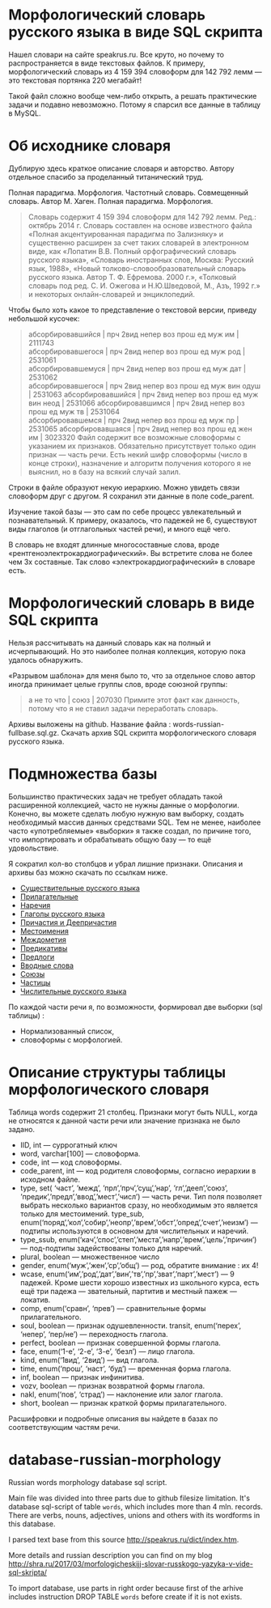 # Морфологический словарь русского языка в виде SQL скрипта
Нашел словари на сайте speakrus.ru. Все круто, но почему то распространяется в виде текстовых файлов. К примеру, морфологический словарь из 4 159 394 словоформ для 142 792 лемм — это текстовая портянка 220 мегабайт!


Такой файл сложно вообще чем-либо открыть, а решать практические задачи и подавно невозможно. Потому я спарсил все данные в таблицу в MySQL.

# Об исходнике словаря
Дублирую здесь краткое описание словаря и авторство. Автору отдельное спасибо за проделанный титанический труд.

Полная парадигма. Морфология. Частотный словарь. Совмещенный словарь. Автор М. Хаген. Полная парадигма. Морфология.

> Словарь содержит 4 159 394 словоформ для 142 792 лемм. Ред.: октябрь
> 2014 г. Словарь составлен на основе известного файла «Полная
> акцентуированная парадигма по Зализняку» и существенно расширен за
> счет таких словарей в электронном виде, как «Лопатин В.В. Полный
> орфографический словарь русского языка», «Словарь иностранных слов,
> Москва: Русский язык, 1988», «Новый толково-словообразовательный
> словарь русского языка. Автор Т. Ф. Ефремова. 2000 г.», «Толковый
> словарь под ред. C. И. Ожегова и Н.Ю.Шведовой, М., Азъ, 1992 г.» и
> некоторых онлайн-словарей и энциклопедий.

Чтобы было хоть какое то представление о текстовой версии, приведу небольшой кусочек:

> абсорбировавшийся | прч 2вид непер воз прош ед муж им | 2111743  
> абсорбировавшегося | прч 2вид непер воз прош ед муж род | 2531061  
> абсорбировавшемуся | прч 2вид непер воз прош ед муж дат | 2531062  
> абсорбировавшегося | прч 2вид непер воз прош ед муж вин одуш | 2531063
> абсорбировавшийся | прч 2вид непер воз прош ед муж вин неод | 2531066 
> абсорбировавшимся | прч 2вид непер воз прош ед муж тв | 2531064  
> абсорбировавшемся | прч 2вид непер воз прош ед муж пр | 2531065 
> абсорбировавшаяся | прч 2вид непер воз прош ед жен им | 3023320 Файл
> содержит все возможные словоформы с указанием их признаков.
> Обязательно присутствует только один признак — часть речи. Есть некий
> шифр словоформы (число в конце строки), назначение и алгоритм
> получения которого я не выяснил, но в базу на всякий случай залил.

Строки в файле образуют некую иерархию. Можно увидеть связи словоформ друг с другом. Я сохранил эти данные в поле code_parent.

Изучение такой базы — это сам по себе процесс увлекательный и познавательный. К примеру, оказалось, что падежей не 6, существуют виды глаголов (и отглагольных частей речи), и много ещё чего.

В словарь не входят длинные многосоставные слова, вроде «рентгеноэлектрокардиографический». Вы встретите слова не более чем 3х составные. Так слово «электрокардиографический» в словаре есть.

# Морфологический словарь в виде SQL скрипта
Нельзя рассчитывать на данный словарь как на полный и исчерпывающий. Но это наиболее полная коллекция, которую пока удалось обнаружить.

«Разрывом шаблона» для меня было то, что за отдельное слово автор иногда принимает целые группы слов, вроде союзной группы:

> а не то что | союз | 207030
Примите этот факт как данность, потому что я не ставил задачи переработать словарь.

Архивы выложены на github. Название файла : words-russian-fullbase.sql.gz. Скачать архив SQL скрипта морфологического словаря русского языка.

# Подмножества базы
Большинство практических задач не требует обладать такой расширенной коллекцией, часто не нужны данные о морфологии. Конечно, вы можете сделать любую нужную вам выборку, создать необходимый массив данных средствами SQL. Тем не менее, наиболее часто «употребляемые» «выборки» я также создал, по причине того, что импортировать и обрабатывать общую базу — то ещё удовольствие.

Я сократил кол-во столбцов и убрал лишние признаки. Описания и архивы баз можно скачать по ссылкам ниже.

-   [Существительные русского языка](https://shra.ru/2017/03/baza-dannykh-russkikh-slov-sushhestvitelnye/)
-   [Прилагательные](https://shra.ru/2017/03/baza-prilagatelnykh-v-vide-mysql-skripta/)
-   [Наречия](https://shra.ru/2017/03/baza-dannykh-russkikh-narechijj-sql-skript/)
-   [Глаголы русского языка](https://shra.ru/2017/03/russkie-glagoly-sql-baza/)
-   [Причастия и Деепричастия](https://shra.ru/2017/03/baza-prichastijj-i-deeprichastijj-russkogo-yazyka/)
-   [Местоимения](https://shra.ru/2017/03/mestoimeniya-baza-v-vide-sql-skripta/)
-   [Междометия](https://shra.ru/2017/03/baza-mezhdometijj-vstrechayushhikhsya-v-russkom-yazyke-v-vide-skripta-sql/)
-   [Предикативы](https://shra.ru/2017/03/baza-predikativov/)
-   [Предлоги](https://shra.ru/2017/03/predlogi-v-russkom-yazyke-sql-baza-vsekh-predlogov/)
-   [Вводные слова](https://shra.ru/2017/03/vvodnye-slova-baza-dannykh/)
-   [Союзы](https://shra.ru/2017/03/polnyjj-perechen-soyuzov-v-russkom-yazyke/)
-   [Частицы](https://shra.ru/2017/03/chasticy-v-russkom-yazyke-skachat-kak-sql-damp/)
-   [Числительные русского языка](https://shra.ru/2017/03/russkie-chislitelnye-v-vide-sql-dampa/)

По каждой части речи я, по возможности, формировал две выборки (sql таблицы) :

 - Нормализованный список,
 - словоформы с морфологией.

# Описание структуры таблицы морфологического словаря
Таблица words содержит 21 столбец. Признаки могут быть NULL, когда не относятся к данной части речи или значение признака не было задано.

 - IID, int — суррогатный ключ
 - word, varchar[100] — словоформа.
 - code, int — код словоформы.
 - code_parent, int — код родителя словоформы,
   согласно иерархии в исходном файле.
 - type, set( ‘част’, ’межд’, ’прл’,’прч’,’сущ’,’нар’, ’гл’,’дееп’,’союз’, ’предик’,’предл’,’ввод’,’мест’,’числ’)
   — часть речи. Тип поля позволяет выбрать несколько вариантов сразу,
   но необходимым это является только для местоимений. type_sub,
   enum(‘поряд’,’кол’,’собир’,’неопр’,’врем’,’обст’,’опред’,’счет’,’неизм’) — подтипы используются в основном для числительных и наречий.
  - type_ssub,
   enum(‘кач’,’спос’,’степ’,’места’,’напр’,’врем’,’цель’,’причин’) — под-подтипы задействованы только для наречий.
  - plural, boolean — множественное число
  - gender, enum(‘муж’,’жен’,’ср’,’общ’) — род, обратите внимание : их 4!
  - wcase, enum(‘им’,’род’,’дат’,’вин’,’тв’,’пр’,’зват’,’парт’,’мест’) — 9 падежей. Кроме шести хорошо известных из школьного курса, есть ещё три падежа — звательный, партитив  и местный пажеж — локатив.
  - comp,  enum(‘сравн’, ‘прев’) — сравнительные формы прилагательного.
  - soul,   boolean — признак одушевленности. transit, enum(‘перех’, ‘непер’, ‘пер/не’) — переходность глагола.
  - perfect, boolean — признак совершенной формы глагола.
  - face, enum(‘1-е’, ‘2-е’, ‘3-е’, ‘безл’) — лицо глагола.
  - kind, enum(‘1вид’, ‘2вид’) — вид глагола.
  - time, enum(‘прош’, ‘наст’, ‘буд’) — временная форма глагола. 
  - inf, boolean — признак инфинитива.
  - vozv, boolean — признак возвратной формы глагола.
  - nakl, enum(‘пов’, ‘страд’) — наклонение или залог глагола.
  - short, boolean — признак краткой формы прилагательного.

Расшифровки и подробные описания вы найдете в базах по соответствующим частям речи.







# database-russian-morphology
Russian words morphology database sql script.

Main file was divided into three parts due to github filesize limitation. It's database sql-script of table `words`, which includes more than 4 mln. records. There are verbs, nouns, adjectives, unions and others with its wordforms in this database.

I parsed text base from this source http://speakrus.ru/dict/index.htm.

More details and russian description you can find on my blog http://shra.ru/2017/03/morfologicheskijj-slovar-russkogo-yazyka-v-vide-sql-skripta/

To import database, use parts in right order because first of the arhive includes instruction DROP TABLE `words` before create if it is not exists. 
